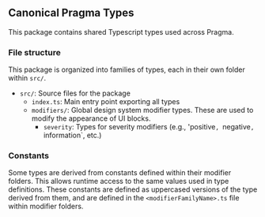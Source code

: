 ## Canonical Pragma Types

This package contains shared Typescript types used across Pragma.

### File structure

This package is organized into families of types, each in their own folder within `src/`. 

- `src/`: Source files for the package
  - `index.ts`: Main entry point exporting all types
  - `modifiers/`: Global design system modifier types. These are used to modify the appearance of UI blocks.
    - `severity`: Types for severity modifiers (e.g., 'positive`, `negative`, `information`, etc.)

### Constants

Some types are derived from constants defined within their modifier folders. This allows runtime access to the same values used in type definitions.
These constants are defined as uppercased versions of the type derived from them, and are defined in the `<modifierFamilyName>.ts` file within modifier folders.
